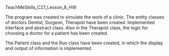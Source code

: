 TeachMeSkills_C27_Lesson_8_HW

The program was created to simulate the work of a clinic. The entity classes of doctors Dentist, Surgeon, Therapist have been created. 
Implemented interface and abstract class. Also in the Therapist class, the logic for choosing a doctor for a patient has been created.

The Patient class and the Run class have been created, in which the display and output of information is implemented.
